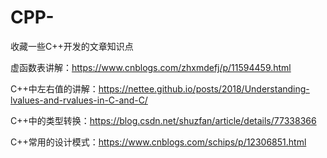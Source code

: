 # CPP-
收藏一些C++开发的文章知识点


虚函数表讲解：https://www.cnblogs.com/zhxmdefj/p/11594459.html 

C++中左右值的讲解：https://nettee.github.io/posts/2018/Understanding-lvalues-and-rvalues-in-C-and-C/

C++中的类型转换：https://blog.csdn.net/shuzfan/article/details/77338366

C++常用的设计模式：https://www.cnblogs.com/schips/p/12306851.html


